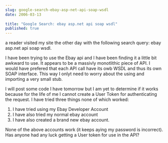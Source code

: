 ```yaml
---
slug: google-search-ebay-asp-net-api-soap-wsdl
date: 2006-03-13
 
title: "Google Search: ebay asp.net api soap wsdl"
published: true
---
```

a reader visited my site the other day with the following search query: ebay asp.net api soap wsdl.<p />I have been trying to use the Ebay api and I have been finding it a little bit awkward to use. It appears to be a massivly monotlithic piece of API. I would have prefered that each API call have its owb WSDL and thus its own SOAP interface. This way I onlyt need to worry about the using and importing a very small stub.<p />I will post some code I have tomorrow but I am yet to determine if it works because for the life of me I cannot create a User Token for authenticating the request. I have tried three things none of which worked:<ol>
<li>I have tried using my Ebay Developer Account</li>
<li>I have also tried my normal ebay account</li>
<li>I have also created a brand new ebay account.</li>
</ol><p>None of the above accounts work (it keeps aying my password is incorrect).  Has anyone had any luck getting a User token for use in the API?</p>

